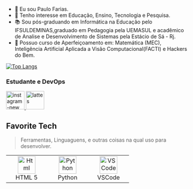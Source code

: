 
- 👋 Eu sou Paulo Farias.
- 👀 Tenho interesse em Educação, Ensino, Tecnologia e Pesquisa.
- 📚 Sou pós-graduando em Informática na Educação pelo IFSULDEMINAS,graduado em Pedagogia pela UEMASUL e acadêmico de Analise e Desenvolvimento de Sistemas pela Estácio de Sá - Rj.
- 📑 Possuo curso de Aperfeiçoamento em: Matemática (MEC), Inteligência Artificial Aplicada a Visão Computacional(FACTI) e Hackers do Bem.

[![Top Langs](https://github-readme-stats.vercel.app/api/top-langs/?username=PauloFariasLima8)](https://github.com/anuraghazra/github-readme-stats)



<h3 align="left">Estudante e DevOps</h3>

<p align="left">
  <a href="https://www.instagram.com/paulofariaslima8/">
   <img src="https://img.icons8.com/nolan/64/instagram-new.png" alt="instagram-new" alt="instagram-new" alt="instagram-new--v1" alt="page views" width="50"/>
  </a>
  <a href="http://lattes.cnpq.br/6661685180028302">
   <img src="https://img.icons8.com/stickers/50/plataforma-lattes.png" alt="lattes" alt="page views" width="50"/>
  </a>

<h2 align="left" id="macropower-tech">Favorite Tech</h2>

> Ferramentas, Linguaguens, e outras coisas na qual uso para desenvolver.

<table>
  <tr>
    <td align="center" width="96">
      <a href="#macropower-tech">
        <img src="https://img.icons8.com/external-flaticons-lineal-color-flat-icons/64/external-html-5-mobile-app-development-flaticons-lineal-color-flat-icons.png" width="48" height="48" alt="Html"/>
      </a>
      <br>HTML 5
    </td>
    <td align="center" width="96">
      <a href="#macropower-tech">
        <img src="https://img.icons8.com/pulsar-gradient/48/python.png" width="48" height="48" alt="Python"/>
      </a>
      <br>Python
    </td>
     </td>
    <td align="center" width="96">
      <a href="#macropower-tech">
        <img src="https://img.icons8.com/nolan/64/visual-studio.png" width="48" height="48" alt="VSCode"/>
      </a>
      <br>VSCode
    </td>
  </tr>
</table>


